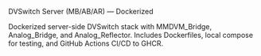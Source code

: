 DVSwitch Server (MB/AB/AR) — Dockerized

Dockerized server-side DVSwitch stack with MMDVM_Bridge, Analog_Bridge, and Analog_Reflector. Includes Dockerfiles, local compose for testing, and GitHub Actions CI/CD to GHCR.